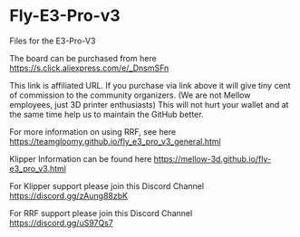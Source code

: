# Fly-E3-Pro-v3
Files for the E3-Pro-V3

The board can be purchased from here https://s.click.aliexpress.com/e/_DnsmSFn

This link is affiliated URL. If you purchase via link above it will give tiny cent of commission to the community organizers. (We are not Mellow employees, just 3D printer enthusiasts) This will not hurt your wallet and at the same time help us to maintain the GitHub better.

For more information on using RRF, see here https://teamgloomy.github.io/fly_e3_pro_v3_general.html

Klipper Information can be found here https://mellow-3d.github.io/fly-e3_pro_v3.html

For Klipper support please join this Discord Channel https://discord.gg/zAung88zbK

For RRF support please join this Discord Channel https://discord.gg/uS97Qs7
